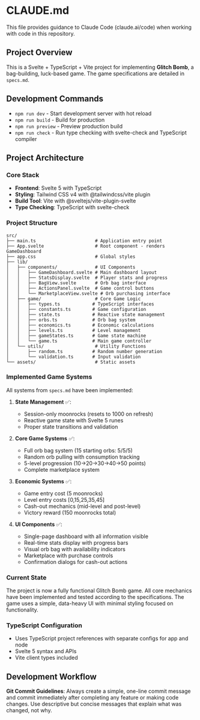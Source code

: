 # CLAUDE.md

This file provides guidance to Claude Code (claude.ai/code) when working with code in this repository.

## Project Overview

This is a Svelte + TypeScript + Vite project for implementing **Glitch Bomb**, a bag-building, luck-based game. The game specifications are detailed in `specs.md`.

## Development Commands

- `npm run dev` - Start development server with hot reload
- `npm run build` - Build for production
- `npm run preview` - Preview production build
- `npm run check` - Run type checking with svelte-check and TypeScript compiler

## Project Architecture

### Core Stack
- **Frontend**: Svelte 5 with TypeScript
- **Styling**: Tailwind CSS v4 with @tailwindcss/vite plugin
- **Build Tool**: Vite with @sveltejs/vite-plugin-svelte
- **Type Checking**: TypeScript with svelte-check

### Project Structure
```
src/
├── main.ts                      # Application entry point
├── App.svelte                   # Root component - renders GameDashboard
├── app.css                      # Global styles
├── lib/
│   ├── components/              # UI Components
│   │   ├── GameDashboard.svelte # Main dashboard layout
│   │   ├── StatsDisplay.svelte  # Player stats and progress
│   │   ├── BagView.svelte       # Orb bag interface
│   │   ├── ActionsPanel.svelte  # Game control buttons
│   │   └── MarketplaceView.svelte # Orb purchasing interface
│   ├── game/                    # Core Game Logic
│   │   ├── types.ts            # TypeScript interfaces
│   │   ├── constants.ts        # Game configuration
│   │   ├── state.ts            # Reactive state management
│   │   ├── orbs.ts             # Orb bag system
│   │   ├── economics.ts        # Economic calculations
│   │   ├── levels.ts           # Level management
│   │   ├── gameStates.ts       # Game state machine
│   │   └── game.ts             # Main game controller
│   └── utils/                   # Utility Functions
│       ├── random.ts           # Random number generation
│       └── validation.ts       # Input validation
└── assets/                      # Static assets
```

### Implemented Game Systems

All systems from `specs.md` have been implemented:

1. **State Management** ✅: 
   - Session-only moonrocks (resets to 1000 on refresh)
   - Reactive game state with Svelte 5 runes
   - Proper state transitions and validation

2. **Core Game Systems** ✅:
   - Full orb bag system (15 starting orbs: 5/5/5)
   - Random orb pulling with consumption tracking
   - 5-level progression (10→20→30→40→50 points)
   - Complete marketplace system

3. **Economic Systems** ✅:
   - Game entry cost (5 moonrocks)
   - Level entry costs [0,15,25,35,45]
   - Cash-out mechanics (mid-level and post-level)
   - Victory reward (150 moonrocks total)

4. **UI Components** ✅:
   - Single-page dashboard with all information visible
   - Real-time stats display with progress bars
   - Visual orb bag with availability indicators
   - Marketplace with purchase controls
   - Confirmation dialogs for cash-out actions

### Current State
The project is now a fully functional Glitch Bomb game. All core mechanics have been implemented and tested according to the specifications. The game uses a simple, data-heavy UI with minimal styling focused on functionality.

### TypeScript Configuration
- Uses TypeScript project references with separate configs for app and node
- Svelte 5 syntax and APIs
- Vite client types included

## Development Workflow

**Git Commit Guidelines**: Always create a simple, one-line commit message and commit immediately after completing any feature or making code changes. Use descriptive but concise messages that explain what was changed, not why.